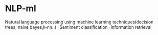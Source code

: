 # NLP-ml
Natural language processing using machine learning techniques(decision trees, naive bayes,k-nn..)
  -Sentiment classification
  -Information retrieval
